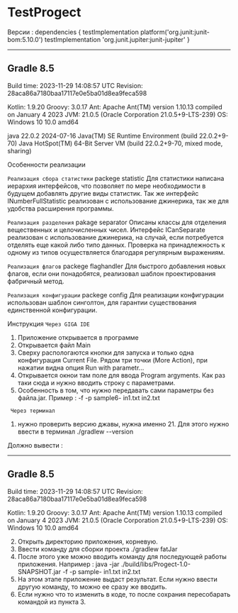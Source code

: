 # TestProgect
Версии :
dependencies {
    testImplementation platform('org.junit:junit-bom:5.10.0')
    testImplementation 'org.junit.jupiter:junit-jupiter'
}

------------------------------------------------------------
Gradle 8.5
------------------------------------------------------------

Build time:   2023-11-29 14:08:57 UTC
Revision:     28aca86a7180baa17117e0e5ba01d8ea9feca598

Kotlin:       1.9.20
Groovy:       3.0.17
Ant:          Apache Ant(TM) version 1.10.13 compiled on January 4 2023
JVM:          21.0.5 (Oracle Corporation 21.0.5+9-LTS-239)
OS:           Windows 10 10.0 amd64

java 22.0.2 2024-07-16
Java(TM) SE Runtime Environment (build 22.0.2+9-70)
Java HotSpot(TM) 64-Bit Server VM (build 22.0.2+9-70, mixed mode, sharing)

Особенности реализации 

````Реализация сбора статистики````
packege statistic
    Для статистики написана иерархия интерфейсов, что позволяет по мере необходимости в будущем добавлять другие виды статистик. 
    Так же интерфейс INumberFullStatistic реализован с использование джинерика, так же для удобства расширения программы.

````Реализация разделения````
pakage separator
    Описаны классы для отделения вещественных и целочисленных чисел. 
    Интерфейс ICanSeparate реализован с использование джинерика, на случай, если потребуется отделять еще какой либо типо данных.
    Проверка на принадлежность к одному из типов осуществляется благодаря регулярным выражениям.

````Реализация флагов````
packege flaghandler
    Для быстрого добавления новых флагов, если они понадобятся, реализовал шаблон проектирования фабричный метод. 

````Реализация конфигурации````
packege config
    Для реализации конфигурации использован шаблон синголтон, для гарантии существования единственной конфигурации.



Инструкция 
 ````Через GIGA IDE```` 
 1) Приложение открывается в программе
 2) Открывается файл Main
 3) Сверху распологаются кнопки для запуска и только одна конфигурация Current File.
 Рядом три точки (More Action), при нажатии видна опция Run with parametr... 
 4) Открывается окнои там поле для ввода Program argyments. Как раз таки сюда и нужно вводить строку с параметрами.
 5) Особенность в том, что нужно передавать сами параметры без файла.jar.
 Пример :
 -f -p sample6- in1.txt in2.txt 

```` Через терминал````
1) нужно проверить версию джавы, нужна именно 21. Для этого нужно ввести в терминал
./gradlew --version

Должно вывести :

------------------------------------------------------------
Gradle 8.5
------------------------------------------------------------

Build time:   2023-11-29 14:08:57 UTC
Revision:     28aca86a7180baa17117e0e5ba01d8ea9feca598

Kotlin:       1.9.20
Groovy:       3.0.17
Ant:          Apache Ant(TM) version 1.10.13 compiled on January 4 2023
JVM:          21.0.5 (Oracle Corporation 21.0.5+9-LTS-239)
OS:           Windows 10 10.0 amd64

2) Открыть директорию приложения, корневую.
3) Ввести команду для сборки проекта 
./gradlew fatJar
4) После этого уже можно вводить команду для последующей работы приложения.
Например :
 java -jar ./build/libs/Progect-1.0-SNAPSHOT.jar  -f  -p sample- in1.txt in2.txt
5) На этом этапе приложение выдаст результат. Если нужно ввести другую команду, то можно ее сразу же вводить.
6) Если нужно что то изменить в коде, то после сохрания пересобарать командой из пункта 3.
